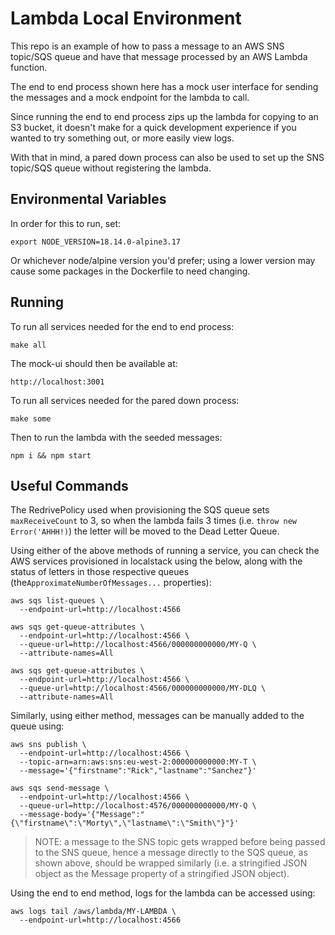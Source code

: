# Lambda Local Environment

This repo is an example of how to pass a message to an AWS SNS topic/SQS queue and have that message processed by an AWS Lambda function.

The end to end process shown here has a mock user interface for sending the messages and a mock endpoint for the lambda to call.

Since running the end to end process zips up the lambda for copying to an S3 bucket, it doesn't make for a quick development experience if you wanted to try something out, or more easily view logs.

With that in mind, a pared down process can also be used to set up the SNS topic/SQS queue without registering the lambda.

## Environmental Variables

In order for this to run, set:

```
export NODE_VERSION=18.14.0-alpine3.17
```

Or whichever node/alpine version you'd prefer; using a lower version may cause some packages in the Dockerfile to need changing.

## Running

To run all services needed for the end to end process:

```
make all
```

The mock-ui should then be available at:

```
http://localhost:3001
```

To run all services needed for the pared down process:

```
make some
```

Then to run the lambda with the seeded messages:

```
npm i && npm start
```

## Useful Commands

The RedrivePolicy used when provisioning the SQS queue sets `maxReceiveCount` to 3, so when the lambda fails 3 times (i.e. `throw new Error('AHHH!)`) the letter will be moved to the Dead Letter Queue.

Using either of the above methods of running a service, you can check the AWS services provisioned in localstack using the below, along with the status of letters in those respective queues (the`ApproximateNumberOfMessages...` properties):

```
aws sqs list-queues \
  --endpoint-url=http://localhost:4566

aws sqs get-queue-attributes \
  --endpoint-url=http://localhost:4566 \
  --queue-url=http://localhost:4566/000000000000/MY-Q \
  --attribute-names=All

aws sqs get-queue-attributes \
  --endpoint-url=http://localhost:4566 \
  --queue-url=http://localhost:4566/000000000000/MY-DLQ \
  --attribute-names=All
```

Similarly, using either method, messages can be manually added to the queue using:

```
aws sns publish \
  --endpoint-url=http://localhost:4566 \
  --topic-arn=arn:aws:sns:eu-west-2:000000000000:MY-T \
  --message='{"firstname":"Rick","lastname":"Sanchez"}'

aws sqs send-message \
  --endpoint-url=http://localhost:4566 \
  --queue-url=http://localhost:4576/000000000000/MY-Q \
  --message-body='{"Message":"{\"firstname\":\"Morty\",\"lastname\":\"Smith\"}"}'
```

> NOTE: a message to the SNS topic gets wrapped before being passed to the SNS queue, hence a message directly to the SQS queue, as shown above, should be wrapped similarly (i.e. a stringified JSON object as the Message property of a stringified JSON object).

Using the end to end method, logs for the lambda can be accessed using:

```
aws logs tail /aws/lambda/MY-LAMBDA \
  --endpoint-url=http://localhost:4566
```
